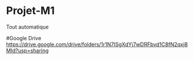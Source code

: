 # Projet-M1
Tout automatique

#Google Drive
https://drive.google.com/drive/folders/1r1N7ISgXdYj7wDRFbvd1C8fN2qxj8MId?usp=sharing
